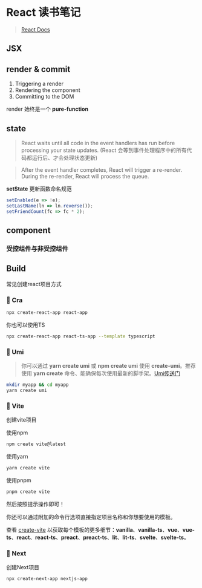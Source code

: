 
# React 读书笔记

> [React Docs](https://beta.reactjs.org/learn/sharing-state-between-components)

## JSX

## render & commit

1. Triggering a render
2. Rendering the component
3. Committing to the DOM

render 始终是一个 **pure-function**

## state

> React waits until all code in the event handlers has run before processing your state updates.
> (React 会等到事件处理程序中的所有代码都运行后、才会处理状态更新)

> After the event handler completes, React will trigger a re-render. During the re-render, React will process the queue.

**setState** 更新函数命名规范

```jsx
setEnabled(e => !e);
setLastName(ln => ln.reverse());
setFriendCount(fc => fc * 2);
```

## component

### 受控组件与非受控组件

## Build

常见创建react项目方式

### 🍓 Cra

```sh
npx create-react-app react-app
```

你也可以使用TS

```sh
npx create-react-app react-ts-app --template typescript
```

### 🍇 Umi

> 你可以通过 **yarn create umi** 或 **npm create umi** 使用 **create-umi**。推荐使用 **yarn create** 命令、能确保每次使用最新的脚手架。[Umi传送门]('https://v2.umijs.org/zh/guide/create-umi-app.html#%E4%BB%8B%E7%BB%8D-create-umi')

```sh
mkdir myapp && cd myapp
yarn create umi
```

### 🍒 Vite

创建vite项目

使用npm

```sh
npm create vite@latest
```

使用yarn

```sh
yarn create vite
```

使用pnpm

```sh
pnpm create vite
```

然后按照提示操作即可！

你还可以通过附加的命令行选项直接指定项目名称和你想要使用的模板。

查看 [create-vite](https://github.com/vitejs/vite/tree/main/packages/create-vite) 以获取每个模板的更多细节：**vanilla**、**vanilla-ts**、**vue**、**vue-ts**、**react**、**react-ts**、**preact**、**preact-ts**、**lit**、**lit-ts**、**svelte**、**svelte-ts**。

### 🍊 Next

创建Next项目

```sh
npx create-next-app nextjs-app
```
